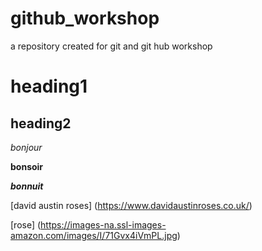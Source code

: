 # github_workshop
a repository created for git and git hub workshop
# heading1
## heading2

*bonjour*

**bonsoir**

***bonnuit***

[david austin roses] (https://www.davidaustinroses.co.uk/)

[rose] (https://images-na.ssl-images-amazon.com/images/I/71Gvx4iVmPL.jpg)

